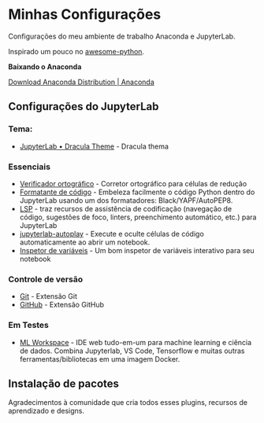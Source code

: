 # Minhas Configurações

Configurações do  meu ambiente de trabalho Anaconda e JupyterLab.

Inspirado um pouco no [awesome-python](https://github.com/vinta/awesome-python).

**Baixando o Anaconda**

[Download Anaconda Distribution | Anaconda](https://www.anaconda.com/download)
## Configurações do JupyterLab
### Tema:
- [JupyterLab • Dracula Theme](https://draculatheme.com/jupyterlab) - Dracula thema
### Essenciais
- [Verificador ortográfico](https://github.com/jupyterlab-contrib/spellchecker) - Corretor ortográfico para células de redução
- [Formatante de código](https://github.com/ryantam626/jupyterlab_code_formatter) - Embeleza facilmente o código Python dentro do JupyterLab usando um dos formatadores: Black/YAPF/AutoPEP8.
- [LSP](https://github.com/krassowski/jupyterlab-lsp) - traz recursos de assistência de codificação (navegação de código, sugestões de foco, linters, preenchimento automático, etc.) para JupyterLab
- [jupyterlab-autoplay](https://github.com/remborg/autoplay) - Execute e oculte células de código automaticamente ao abrir um notebook.
- [Inspetor de variáveis](https://github.com/lckr/jupyterlab-variableInspector) - Um bom inspetor de variáveis ​​interativo para seu notebook
 ### Controle de versão
- [Git](https://github.com/jupyterlab/jupyterlab-git) - Extensão Git
- [GitHub](https://github.com/jupyterlab/jupyterlab-github) - Extensão GitHub
### Em Testes
- [ML Workspace](https://github.com/ml-tooling/ml-workspace) - IDE web tudo-em-um para machine learning e ciência de dados. Combina Jupyterlab, VS Code, Tensorflow e muitas outras ferramentas/bibliotecas em uma imagem Docker.
## Instalação de pacotes



Agradecimentos à comunidade que cria todos esses plugins, recursos de aprendizado e designs. 
